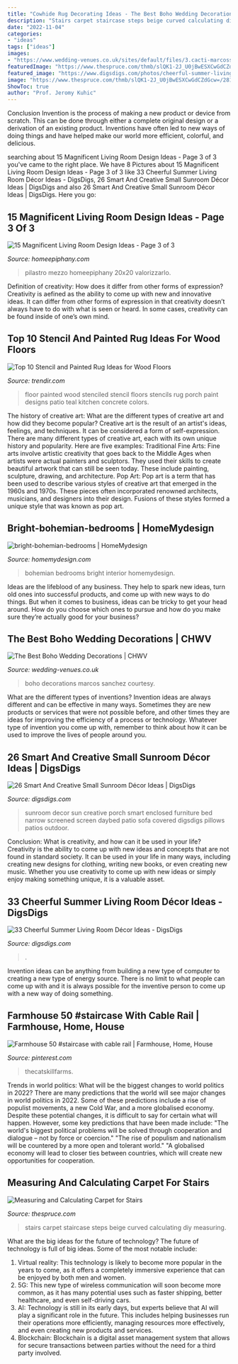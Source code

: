 ```yaml
---
title: "Cowhide Rug Decorating Ideas - The Best Boho Wedding Decorations"
description: "Stairs carpet staircase steps beige curved calculating diy measuring"
date: "2022-11-04"
categories:
- "ideas"
tags: ["ideas"]
images:
- "https://www.wedding-venues.co.uk/sites/default/files/3.cacti-marcossanchez-the-best-boho-wedding-decorations.jpg"
featuredImage: "https://www.thespruce.com/thmb/slQK1-2J_U0jBwESXCwGdCZdGcw=/2818x4284/filters:fill(auto,1)/CarpetedCurvedStaircase-569ba6e45f9b58eba4a4e38c.jpg"
featured_image: "https://www.digsdigs.com/photos/cheerful-summer-living-room-decor-ideas-18-554x784.jpg"
image: "https://www.thespruce.com/thmb/slQK1-2J_U0jBwESXCwGdCZdGcw=/2818x4284/filters:fill(auto,1)/CarpetedCurvedStaircase-569ba6e45f9b58eba4a4e38c.jpg"
ShowToc: true
author: "Prof. Jeromy Kuhic"
---
```



Conclusion
Invention is the process of making a new product or device from scratch. This can be done through either a complete original design or a derivation of an existing product. Inventions have often led to new ways of doing things and have helped make our world more efficient, colorful, and delicious.

	

		
searching about 15 Magnificent Living Room Design Ideas - Page 3 of 3 you've came to the right place. We have 8 Pictures about 15 Magnificent Living Room Design Ideas - Page 3 of 3 like 33 Cheerful Summer Living Room Décor Ideas - DigsDigs, 26 Smart And Creative Small Sunroom Décor Ideas | DigsDigs and also 26 Smart And Creative Small Sunroom Décor Ideas | DigsDigs. Here you go:
		
    
## 15 Magnificent Living Room Design Ideas - Page 3 Of 3

<img loading=lazy src="https://homeepiphany.com/wp-content/uploads/2017/09/living-rooms_412-768x1025.jpg" onerror="this.onerror=null;this.src='https://tse3.mm.bing.net/th?id=OIP.Uj5f9KTiLmHD_kO8jnUMIQHaJ4&amp;pid=15.1';" alt="15 Magnificent Living Room Design Ideas - Page 3 of 3">

_Source: homeepiphany.com_

>pilastro mezzo homeepiphany 20x20 valorizzarlo. 

	

Definition of creativity: How does it differ from other forms of expression?
Creativity is aefined as the ability to come up with new and innovative ideas. It can differ from other forms of expression in that creativity doesn’t always have to do with what is seen or heard. In some cases, creativity can be found inside of one’s own mind.

    
## Top 10 Stencil And Painted Rug Ideas For Wood Floors

<img loading=lazy src="http://cdn.trendir.com/wp-content/uploads/old/trends/assets_c/2015/08/stenciled-floor-living-room-white-on-blue-thumb-autox839-55625.jpg" onerror="this.onerror=null;this.src='https://tse3.mm.bing.net/th?id=OIP.C8AvnR__AjJ70c4s3fwgeAHaJ4&amp;pid=15.1';" alt="Top 10 Stencil and Painted Rug Ideas for Wood Floors">

_Source: trendir.com_

>floor painted wood stenciled stencil floors stencils rug porch paint designs patio teal kitchen concrete colors. 

	

The history of creative art: What are the different types of creative art and how did they become popular?
Creative art is the result of an artist's ideas, feelings, and techniques. It can be considered a form of self-expression. There are many different types of creative art, each with its own unique history and popularity. Here are five examples:
Traditional Fine Arts: Fine arts involve artistic creativity that goes back to the Middle Ages when artists were actual painters and sculptors. They used their skills to create beautiful artwork that can still be seen today. These include painting, sculpture, drawing, and architecture. Pop Art: Pop art is a term that has been used to describe various styles of creative art that emerged in the 1960s and 1970s. These pieces often incorporated renowned architects, musicians, and designers into their design. Fusions of these styles formed a unique style that was known as pop art.

    
## Bright-bohemian-bedrooms | HomeMydesign

<img loading=lazy src="https://homemydesign.com/wp-content/uploads/2014/05/bright-bohemian-bedrooms.jpg" onerror="this.onerror=null;this.src='https://tse4.mm.bing.net/th?id=OIP.e6hDecaU-3fBkgcj3Czq0QHaLH&amp;pid=15.1';" alt="bright-bohemian-bedrooms | HomeMydesign">

_Source: homemydesign.com_

>bohemian bedrooms bright interior homemydesign. 

	

Ideas are the lifeblood of any business. They help to spark new ideas, turn old ones into successful products, and come up with new ways to do things. But when it comes to business, ideas can be tricky to get your head around. How do you choose which ones to pursue and how do you make sure they’re actually good for your business?

    
## The Best Boho Wedding Decorations | CHWV

<img loading=lazy src="https://www.wedding-venues.co.uk/sites/default/files/3.cacti-marcossanchez-the-best-boho-wedding-decorations.jpg" onerror="this.onerror=null;this.src='https://tse1.mm.bing.net/th?id=OIP.ZFol8WPccgIhJnBvHYqGqAHaLH&amp;pid=15.1';" alt="The Best Boho Wedding Decorations | CHWV">

_Source: wedding-venues.co.uk_

>boho decorations marcos sanchez courtesy. 

	

What are the different types of inventions?
Invention ideas are always different and can be effective in many ways. Sometimes they are new products or services that were not possible before, and other times they are ideas for improving the efficiency of a process or technology. Whatever type of invention you come up with, remember to think about how it can be used to improve the lives of people around you.

    
## 26 Smart And Creative Small Sunroom Décor Ideas | DigsDigs

<img loading=lazy src="http://www.digsdigs.com/photos/smart-and-creative-small-sunroom-decor-ideas-12.jpg" onerror="this.onerror=null;this.src='https://tse1.mm.bing.net/th?id=OIP.YoAVPmDd3nJsQpLjkde0eQHaJ4&amp;pid=15.1';" alt="26 Smart And Creative Small Sunroom Décor Ideas | DigsDigs">

_Source: digsdigs.com_

>sunroom decor sun creative porch smart enclosed furniture bed narrow screened screen daybed patio sofa covered digsdigs pillows patios outdoor. 

	

Conclusion: What is creativity, and how can it be used in your life?
Creativity is the ability to come up with new ideas and concepts that are not found in standard society. It can be used in your life in many ways, including creating new designs for clothing, writing new books, or even creating new music. Whether you use creativity to come up with new ideas or simply enjoy making something unique, it is a valuable asset.

    
## 33 Cheerful Summer Living Room Décor Ideas - DigsDigs

<img loading=lazy src="https://www.digsdigs.com/photos/cheerful-summer-living-room-decor-ideas-18-554x784.jpg" onerror="this.onerror=null;this.src='https://tse1.mm.bing.net/th?id=OIP.gq2FS56CjAIQeK91soArRgHaKe&amp;pid=15.1';" alt="33 Cheerful Summer Living Room Décor Ideas - DigsDigs">

_Source: digsdigs.com_

>. 

	

Invention ideas can be anything from building a new type of computer to creating a new type of energy source. There is no limit to what people can come up with and it is always possible for the inventive person to come up with a new way of doing something.

    
## Farmhouse 50 #staircase With Cable Rail | Farmhouse, Home, House

<img loading=lazy src="https://i.pinimg.com/736x/f2/14/a2/f214a226ec967ee96375993af60c0af6.jpg" onerror="this.onerror=null;this.src='https://tse1.mm.bing.net/th?id=OIP.usbuKU5OU1a7AyM3OrbUAwHaMA&amp;pid=15.1';" alt="Farmhouse 50 #staircase with cable rail | Farmhouse, Home, House">

_Source: pinterest.com_

>thecatskillfarms. 

	

Trends in world politics: What will be the biggest changes to world politics in 2022?
There are many predictions that the world will see major changes in world politics in 2022. Some of these predictions include a rise of populist movements, a new Cold War, and a more globalised economy. Despite these potential changes, it is difficult to say for certain what will happen. However, some key predictions that have been made include: 
"The world's biggest political problems will be solved through cooperation and dialogue – not by force or coercion."
"The rise of populism and nationalism will be countered by a more open and tolerant world."
"A globalised economy will lead to closer ties between countries, which will create new opportunities for cooperation.

    
## Measuring And Calculating Carpet For Stairs

<img loading=lazy src="https://www.thespruce.com/thmb/slQK1-2J_U0jBwESXCwGdCZdGcw=/2818x4284/filters:fill(auto,1)/CarpetedCurvedStaircase-569ba6e45f9b58eba4a4e38c.jpg" onerror="this.onerror=null;this.src='https://tse3.mm.bing.net/th?id=OIP.Kp4Aesa79Zl6aU8HLqSjbwHaLQ&amp;pid=15.1';" alt="Measuring and Calculating Carpet for Stairs">

_Source: thespruce.com_

>stairs carpet staircase steps beige curved calculating diy measuring. 

	

What are the big ideas for the future of technology?
The future of technology is full of big ideas. Some of the most notable include:
1. Virtual reality: This technology is likely to become more popular in the years to come, as it offers a completely immersive experience that can be enjoyed by both men and women.
2. 5G: This new type of wireless communication will soon become more common, as it has many potential uses such as faster shipping, better healthcare, and even self-driving cars.
3. AI: Technology is still in its early days, but experts believe that AI will play a significant role in the future. This includes helping businesses run their operations more efficiently, managing resources more effectively, and even creating new products and services.
4. Blockchain: Blockchain is a digital asset management system that allows for secure transactions between parties without the need for a third party involved.

